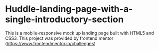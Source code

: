 # Huddle-landing-page-with-a-single-introductory-section

This is a mobile-responsive mock up landing page built with HTML5 and CSS3. This project was provided by frontend mentor (https://www.frontendmentor.io/challenges)
